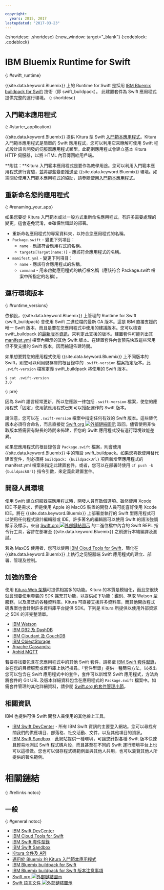 ```yaml
---

copyright:
  years: 2015, 2017
lastupdated: "2017-03-23"
---
```


{:shortdesc: .shortdesc}
{:new_window: target="_blank"}
{:codeblock: .codeblock}

# IBM Bluemix Runtime for Swift
{: #swift_runtime}

{{site.data.keyword.Bluemix}} 上的 Runtime for Swift 是採用 [IBM Bluemix buildpack for Swift](https://github.com/IBM-Swift/swift-buildpack) 技術（即 swift_buildpack）。
此建置套件為 Swift 應用程式提供完整的運行環境。
{: shortdesc}

## 入門範本應用程式
{: #starter_application}

{{site.data.keyword.Bluemix}} 提供 Kitura 型 Swift [入門範本應用程式](https://github.com/IBM-Bluemix/Kitura-Starter)。Kitura 入門範本應用程式是簡單的 Swift 應用程式，您可以利用它來瞭解可使用 Swift 程式設計語言開發的伺服器應用程式類型。此範例應用程式會建立基本 Kitura HTTP 伺服器，以將 HTML 內容傳回給用戶端。

**附註：**Kitura 入門範本應用程式是要作為教學用途。您可以利用入門範本應用程式進行實驗，並將那些變更推送至 {{site.data.keyword.Bluemix}} 環境。如需關於使用入門範本應用程式的協助，請參閱[使用入門範本應用程式](../../cfapps/starter_app_usage.html)。

## 重新命名您的應用程式
{: #renaming_your_app}

如果您要從 Kitura 入門範本或以一般方式重新命名應用程式，有許多需要處理的變更。這會避免混淆，並確保無錯誤的部署。

- 重新命名應用程式的專案資料夾，以符合您應用程式的名稱。
- `Package.swift` - 變更下列項目：
    - `name` - 應該符合應用程式的名稱。
    - `targets[Target(name:)]` - 應該符合應用程式的名稱。
- `manifest.yml` - 變更下列項目：
    - `name` - 應該符合應用程式的名稱。
    - `command` - 用來啟動應用程式的執行檔名稱（應該符合 Package.swift 檔案中所指定的名稱）。

## 運行環境版本
{: #runtime_versions}

依預設，{{site.data.keyword.Bluemix}} 上管理的 Runtime for Swift (swift_buildpack) 會使用 Swift 二進位檔的最新 GA 版本。這是 IBM 直接支援的唯一 Swift 版本，而且是要在您應用程式中使用的建議版本。您可以檢查 swift_buildpack 的[最新版本資訊](https://github.com/IBM-Swift/swift-buildpack/releases)，來判定此支援的版本。建置套件可能列出其 [manifest.yml](https://github.com/IBM-Swift/swift-buildpack/blob/master/manifest.yml) 檔案內顯示的其他 Swift 版本。在建置套件內會預先快取這些常用但不受支援的 Swift 版本，因而縮短佈建時間。

如果想要對您的應用程式使用 {{site.data.keyword.Bluemix}} 上不同版本的 Swift，則您可以利用儲存庫的根目錄中的 `.swift-version` 檔案指定版本。此 `.swift-version` 檔案定義 swift_buildpack 將使用的 Swift 版本。

```
$ cat .swift-version
3.0
```
{: pre}

因為 Swift 語言經常更新，所以您應該一律包括 `.swift-version` 檔案，使您的應用程式「固定」使用該應用程式已知可以搭配運作的 Swift 版本。

請注意，您可以在 `.swift-version` 檔案中指定任何有效的 Swift 版本。這些替代版本必須符合命名，而且直接從 [Swift.org ![外部鏈結圖示](../../icons/launch-glyph.svg "外部鏈結圖示")](https://swift.org/download/) 取回。儘管使用非快取版本將需要有點長的時間來佈建，但您的 Swift 應用程式沒有運行環境效能差異。

如果您應用程式的根目錄包含 `Package.swift` 檔案，則會使用 {{site.data.keyword.Bluemix}} 中的預設 swift_buildpack。如果您喜歡使用替代建置套件，則必須將 `buildpack: {buildpackUrl}` 項目新增至應用程式的 manifest.yml 檔案來指定此建置套件。或者，您可以在部署時使用 `cf push -b {buildpackUrl}` 指令引數，來定義此建置套件。


## 開發人員環境

使用 Swift 建立伺服器端應用程式時，開發人員有數個選項。雖然使用 Xcode IDE 不是需求，但是使用 Apple 的 MacOS 裝置的開發人員可能喜好使用 Xcode IDE。將在 {{site.data.keyword.Bluemix}} 上部署並執行的 Swift 型應用程式可以使用任何程式設計編輯器或 IDE。許多著名的編輯器可以使用 Swift 的語法強調顯示及標示。來自 [Swift.org ![外部鏈結圖示](../../icons/launch-glyph.svg "外部鏈結圖示")](https://swift.org/) 的二進位檔中內含的 Swift REPL 指令行工具，容許在部署至 {{site.data.keyword.Bluemix}} 之前進行本端編譯及測試。

若為 MaxOS 使用者，您可以使用 [IBM Cloud Tools for Swift](http://cloudtools.bluemix.net/)，簡化在 {{site.data.keyword.Bluemix}} 上執行之伺服器端 Swift 應用程式的建立、部署、管理及控制。  


## 加強的整合

使用 [Kitura Web 架構](http://ibm-swift.github.io/Kitura/)可提供相當多的功能。Kitura 的本質是模組化，而且您很快就會想要使用套裝的 SDK 擴充其功能，以提供如下功能：鑑別、存取 Watson 型服務，以及廣泛的各種資料庫。Kitura 可直接支援許多資料庫，而其他開放程式碼專案也會針對許多資料庫平台提供 SDK。下列是 Kitura 所提供以使用外部資源之 SDK 的非完整清單。

- [IBM Watson](https://swiftpkgs.ng.bluemix.net/package/IBM-Swift/swift-watson-sdk)
- [IBM DB2 及 DashDB](https://swiftpkgs.ng.bluemix.net/package/IBM-DTeam/swift-for-db2)
- [IBM Cloudant 及 CouchDB](https://swiftpkgs.ng.bluemix.net/package/cloudant/swift-cloudant)
- [IBM ObjectStorage](https://swiftpkgs.ng.bluemix.net/package/ibm-bluemix-mobile-services/bluemix-objectstorage-serversdk-swift)
- [Apache Cassandra](https://swiftpkgs.ng.bluemix.net/package/IBM-Swift/Kassandra)
- [Aphid MQTT](https://swiftpkgs.ng.bluemix.net/package/IBM-Swift/Aphid)

若要尋找要包含在您應用程式中的其他 Swift 套件，請移至 [IBM Swift 套件型錄](https://swiftpkgs.ng.bluemix.net/)，並在您的目標服務或資料庫上執行搜尋。「套件型錄」提供一種簡易方法，以找出您可以包含在 Swift 應用程式中的套件，套件可以新增至 Swift 應用程式，方法為將套件的 Git URL 及版本詳細資料包含在應用程式的 `Package.swift` 檔案中。如需套件管理的其他詳細資料，請參閱 [Swift.org 的套件管理小節](https://swift.org/package-manager/)，


## 相關資訊

IBM 也提供可供 Swift 開發人員使用的其他線上工具。
- [IBM Swift DevCenter](https://developer.ibm.com/swift/) - 所有 IBM Swift 資訊的主要登入網站。您可以尋找有關我們的供應項目、部落格、社交活動、文件，以及其他項目的資訊。
- [IBM Swift Sandbox](https://swiftlang.ng.bluemix.net/) - 此網站提供一種環境，可讓您針對各種 Swift 版本快速且輕易地測試 Swift 程式碼片段，而且甚至在不同的 Swift 運行環境平台上也可以這樣做。您也可以儲存程式碼範例並與其他人共用，也可以瀏覽其他人所提供的著名範例。


# 相關鏈結
{: #rellinks notoc}
## 一般
{: #general notoc}
* [IBM Swift DevCenter](https://developer.ibm.com/swift/)
* [IBM Cloud Tools for Swift](http://cloudtools.bluemix.net/)
* [IBM Swift 套件型錄](https://swiftpkgs.ng.bluemix.net/)
* [IBM Swift Sandbox](https://swiftlang.ng.bluemix.net/)
* [Kitura 文件及 API](http://ibm-swift.github.io/Kitura/)
* [適用於 Bluemix 的 Kitura 入門範本應用程式](https://github.com/IBM-Bluemix/Kitura-Starter)
* [IBM Bluemix buildpack for Swift](https://github.com/IBM-Swift/swift-buildpack)
* [IBM Bluemix buildpack for Swift 版本注意事項](https://github.com/IBM-Swift/swift-buildpack/releases)
* [Swift.org ![外部鏈結圖示](../../icons/launch-glyph.svg "外部鏈結圖示")](https://swift.org/)
* [Swift 語言文件 ![外部鏈結圖示](../../icons/launch-glyph.svg "外部鏈結圖示")](https://swift.org/documentation)
